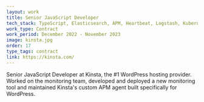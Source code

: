 ```yaml
---
layout: work
title: Senior JavaScript Developer
tech_stack: TypeScript, Elasticsearch, APM, Heartbeat, Logstash, Kubernetes 
work_type: Contract
work_period: December 2022 - November 2023
image: kinsta.jpg
order: 17
type_tags: contract
link: https://kinsta.com/
---
```

Senior JavaScript Developer at Kinsta, the #1 WordPress hosting provider. Worked on the monitoring team, developed and deployed a new monitoring tool and maintained Kinsta's custom APM agent built specifically for WordPress.
